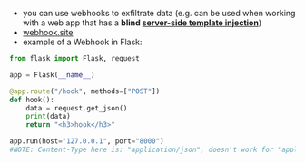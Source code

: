 - you can use webhooks to exfiltrate data (e.g. can be used when working with a web app that has a **blind [server-side template injection](https://portswigger.net/web-security/server-side-template-injection)**)
- [webhook.site](https://webhooks.site)
- example of a Webhook in Flask:

```python
from flask import Flask, request

app = Flask(__name__)

@app.route("/hook", methods=["POST"])
def hook():
    data = request.get_json()
    print(data)
    return "<h3>hook</h3>"

app.run(host="127.0.0.1", port="8000")
#NOTE: Content-Type here is: "application/json", doesn't work for "application/x-www-form-urlencoded" data
```